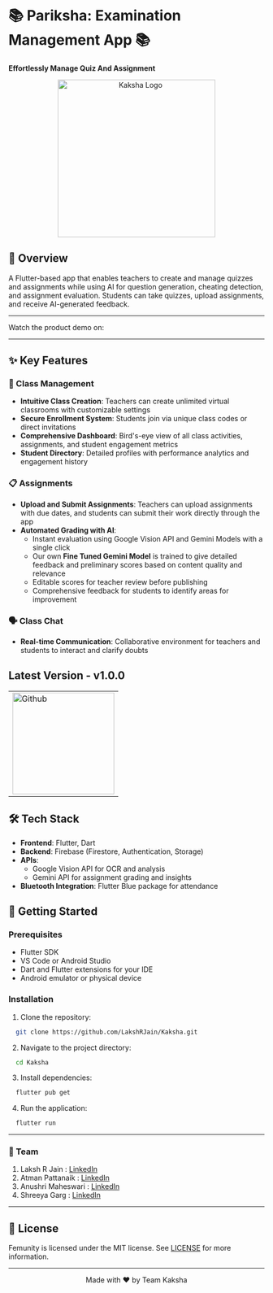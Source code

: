 # 📚 Pariksha: Examination Management App 📚

**Effortlessly Manage Quiz And Assignment**

<div align="center">
  <img src="https://i.imgur.com/CZvbxMW.png" alt="Kaksha Logo" width="310">
</div>

## 🚀 Overview

A Flutter-based app that enables teachers to create and manage quizzes and assignments while using AI for question generation, cheating detection, and assignment evaluation. Students can take quizzes, upload assignments, and receive AI-generated feedback.

---
Watch the product demo on:

<a href="https://youtu.be/Uimk9lU3B14">
<!--     <img src="https://img.shields.io/badge/YouTube-%23FF0000.svg?style=for-the-badge&logo=YouTube&logoColor=white" alt="LinkedIn Badge"/> -->
  </a> 	
  
 <hr>

## ✨ Key Features

### 🏫 Class Management
- **Intuitive Class Creation**: Teachers can create unlimited virtual classrooms with customizable settings
- **Secure Enrollment System**: Students join via unique class codes or direct invitations
- **Comprehensive Dashboard**: Bird's-eye view of all class activities, assignments, and student engagement metrics
- **Student Directory**: Detailed profiles with performance analytics and engagement history

### 📋 Assignments
- **Upload and Submit Assignments**: Teachers can upload assignments with due dates, and students can submit their work directly through the app
- **Automated Grading with AI**:
  - Instant evaluation using Google Vision API and Gemini Models with a single click
  - Our own **Fine Tuned Gemini Model** is trained to give detailed feedback and preliminary scores based on content quality and relevance
  - Editable scores for teacher review before publishing
  - Comprehensive feedback for students to identify areas for improvement

### 🗣️ Class Chat
- **Real-time Communication**: Collaborative environment for teachers and students to interact and clarify doubts

## Latest Version - v1.0.0
<table>
  <tr>
    <td>
      <a href="https://github.com/LakshRJain/Kaksha/releases/download/v1.0.0/Kaksha_v1.0.0.apk">
        <img src="https://user-images.githubusercontent.com/663460/26973090-f8fdc986-4d14-11e7-995a-e7c5e79ed925.png" alt="Github" width="200">
      </a>
    </td>
  </tr>
</table>


## 🛠️ Tech Stack
- **Frontend**: Flutter, Dart
- **Backend**: Firebase (Firestore, Authentication, Storage)
- **APIs**:
  - Google Vision API for OCR and analysis
  - Gemini API for assignment grading and insights
- **Bluetooth Integration**: Flutter Blue package for attendance

## 🚀 Getting Started

### Prerequisites
- Flutter SDK
- VS Code or Android Studio
- Dart and Flutter extensions for your IDE
- Android emulator or physical device

### Installation

1. Clone the repository:
  ```bash
    git clone https://github.com/LakshRJain/Kaksha.git
  ```
2. Navigate to the project directory:
  ```bash
    cd Kaksha
  ```
3. Install dependencies:
  ```bash
    flutter pub get
  ```
4. Run the application:
  ```bash
    flutter run
  ```
<hr>

### 👥 Team
1. Laksh R Jain      : [LinkedIn](https://www.linkedin.com/in/laksh-jain-6b308323b/)
2. Atman Pattanaik   : [LinkedIn](https://www.linkedin.com/in/atman-pattanaik-558b06285/)
3. Anushri Maheswari : [LinkedIn](https://www.linkedin.com/in/anushri-maheshwari-453049285/)
4. Shreeya Garg      : [LinkedIn](https://www.linkedin.com/in/shreeyag/)

<hr>

## 🪪 License

Femunity is licensed under the MIT license. See [LICENSE](LICENSE) for more information.

--- 

<div align="center">
  <p>Made with ❤️ by Team Kaksha</p>
</div>

  
